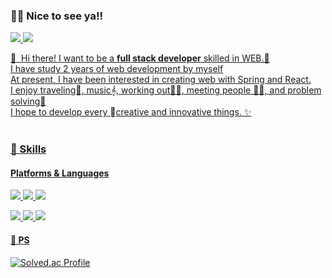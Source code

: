 ### 👯‍♀️ Nice to see ya!!
<p>
  <a href="https://yeoneul-tech.tistory.com/" target="_blank"><img src="https://img.shields.io/badge/tistory-000000?style=for-the-badge&logo=tistory&logoColor=white"> 
  <a href="mailto:qwefghnm1212@gmail.com" target="_blank"><img src="https://img.shields.io/badge/gmail-EA4335?style=for-the-badge&logo=tistory&logoColor=white"> 
</p>

<p>
  👋&nbsp; Hi there! I want to be a <b>full stack developer</b> skilled in WEB.🚀<br/>
  I have study 2 years of web development by myself<br/>
  At present, I have been interested in creating web with Spring and React.<br/>
  I enjoy traveling🛫, music𝄞, working out🧗🏻, meeting people 👯‍♀️, and problem solving📝  <br/>
  I hope to develop every creative and innovative things. ✨ <br/><br/>
</p>



### 💪 Skills
#### Platforms & Languages
<p>
  <img src="https://img.shields.io/badge/spring-6DB33F?style=for-the-badge&logo=spring&logoColor=white"> 
  <img src="https://img.shields.io/badge/springboot-6DB33F?style=for-the-badge&logo=springboot&logoColor=white">
 <img src="https://img.shields.io/badge/react-61DAFB?style=for-the-badge&logo=react&logoColor=black">
</p>
<p>
  <img src="https://img.shields.io/badge/java-007396?style=for-the-badge&logo=java&logoColor=white">
  <img src="https://img.shields.io/badge/python-3776AB?style=for-the-badge&logo=python&logoColor=white"> 
  <img src="https://img.shields.io/badge/javascript-F7DF1E?style=for-the-badge&logo=javascript&logoColor=black">
</p>


#### 📝 PS
[![Solved.ac Profile](http://mazassumnida.wtf/api/v2/generate_badge?boj=yeonuel)](https://solved.ac/yeonuel/)



